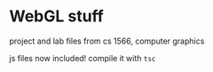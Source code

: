 # WebGL stuff
project and lab files from cs 1566, computer graphics

js files now included! compile it with `tsc`
